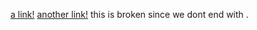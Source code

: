 [a link!](https://something.com)
[another link!](some-page.html)
this is broken since we dont end with []().